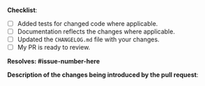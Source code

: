 <!-- First off, thanks for taking the time to contribute! 🙌 ❤️ -->

<!-- Please fill in the fields below to submit a pull request. The more information that is provided, the better. -->
**Checklist**:

- [ ] Added tests for changed code where applicable.
- [ ] Documentation reflects the changes where applicable.
- [ ] Updated the `CHANGELOG.md` file with your changes.
- [ ] My PR is ready to review.

<!-- If you have *any* questions to *any* of the points above, just **submit and ask**!  This checklist is here to help you, not to deter you from contributing! -->

**Resolves: #issue-number-here**

**Description of the changes being introduced by the pull request**:
